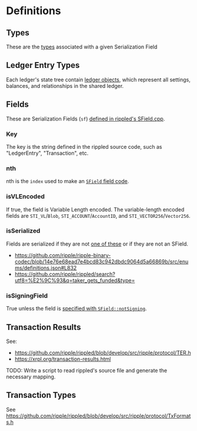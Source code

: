 # Definitions

## Types

These are the [types](https://xrpl.org/serialization.html#type-list) associated with a given Serialization Field

## Ledger Entry Types

Each ledger's state tree contain [ledger objects](https://xrpl.org/ledger-object-types.html), which represent all settings, balances, and relationships in the shared ledger. 

## Fields

These are Serialization Fields (`sf`) [defined in rippled's SField.cpp](https://github.com/ripple/rippled/blob/develop/src/ripple/protocol/impl/SField.cpp).

### Key

The key is the string defined in the rippled source code, such as "LedgerEntry", "Transaction", etc.

### nth

nth is the `index` used to make an [`SField` field code](https://github.com/ripple/rippled/blob/eaff9a0e6aec0ad077f118501791c7684debcfd5/src/ripple/protocol/SField.h#L95-L98).

### isVLEncoded

If true, the field is Variable Length encoded. The variable-length encoded fields are `STI_VL`/`Blob`, `STI_ACCOUNT`/`AccountID`, and `STI_VECTOR256`/`Vector256`.

### isSerialized

Fields are serialized if they are not [one of these](https://github.com/ripple/rippled/blob/eaff9a0e6aec0ad077f118501791c7684debcfd5/src/ripple/protocol/impl/SField.cpp#L71-L78) or if they are not an SField.

- https://github.com/ripple/ripple-binary-codec/blob/14e76e68ead7e4bcd83c942dbdc9064d5a66869b/src/enums/definitions.json#L832
- https://github.com/ripple/rippled/search?utf8=%E2%9C%93&q=taker_gets_funded&type=

### isSigningField

True unless the field is [specified with `SField::notSigning`](https://github.com/ripple/rippled/blob/eaff9a0e6aec0ad077f118501791c7684debcfd5/src/ripple/protocol/impl/SField.cpp#L198).

## Transaction Results

See:

- https://github.com/ripple/rippled/blob/develop/src/ripple/protocol/TER.h
- https://xrpl.org/transaction-results.html

TODO: Write a script to read rippled's source file and generate the necessary mapping.

## Transaction Types

See https://github.com/ripple/rippled/blob/develop/src/ripple/protocol/TxFormats.h
